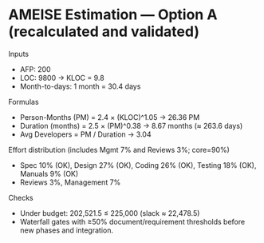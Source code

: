 # AMEISE Estimation — Option A (recalculated and validated)

Inputs
- AFP: 200
- LOC: 9800 → KLOC = 9.8
- Month-to-days: 1 month = 30.4 days

Formulas
- Person-Months (PM) = 2.4 × (KLOC)^1.05 → 26.36 PM
- Duration (months) = 2.5 × (PM)^0.38 → 8.67 months (≈ 263.6 days)
- Avg Developers = PM / Duration → 3.04

Effort distribution (includes Mgmt 7% and Reviews 3%; core=90%)
- Spec 10% (OK), Design 27% (OK), Coding 26% (OK), Testing 18% (OK), Manuals 9% (OK)
- Reviews 3%, Management 7%

Checks
- Under budget: 202,521.5 ≤ 225,000 (slack ≈ 22,478.5)
- Waterfall gates with ≥50% document/requirement thresholds before new phases and integration.